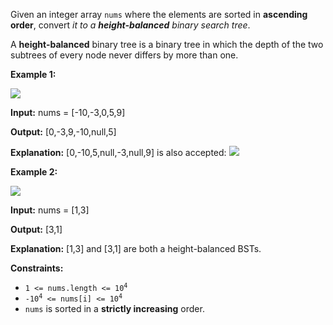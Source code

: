 Given an integer array `nums` where the elements are sorted in **ascending order**, convert _it to a **height-balanced** binary search tree_.

A **height-balanced** binary tree is a binary tree in which the depth of the two subtrees of every node never differs by more than one.

**Example 1:**

![](https://assets.leetcode.com/uploads/2021/02/18/btree1.jpg)

**Input:** nums = [-10,-3,0,5,9]

**Output:** [0,-3,9,-10,null,5]

**Explanation:** [0,-10,5,null,-3,null,9] is also accepted: ![](https://assets.leetcode.com/uploads/2021/02/18/btree2.jpg) 

**Example 2:**

![](https://assets.leetcode.com/uploads/2021/02/18/btree.jpg)

**Input:** nums = [1,3]

**Output:** [3,1]

**Explanation:** [1,3] and [3,1] are both a height-balanced BSTs. 

**Constraints:**

*   <code>1 <= nums.length <= 10<sup>4</sup></code>
*   <code>-10<sup>4</sup> <= nums[i] <= 10<sup>4</sup></code>
*   `nums` is sorted in a **strictly increasing** order.